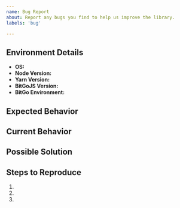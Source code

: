 ```yaml
---
name: Bug Report
about: Report any bugs you find to help us improve the library.
labels: 'bug'

---
```


<!--- Provide a general summary of the issue in the Title above -->

## Environment Details
* **OS:** <!--- What is your operating system -->
* **Node Version:** <!--- What version of node are you running  -->
* **Yarn Version:** <!--- What version of yarn are you running -->
* **BitGoJS Version:** <!--- What version of this library are you running  -->
* **BitGo Environment:** <!--- Are you running against testnet or mainnet  -->

## Expected Behavior
<!--- Tell us what should happen -->

## Current Behavior
<!--- Tell us what happens instead of the expected behavior -->

## Possible Solution
<!--- Not obligatory, but suggest a fix/reason for the bug, -->

## Steps to Reproduce
<!--- Provide a link to a live example, or an unambiguous set of steps to -->
<!--- reproduce this bug. Include code to reproduce, if relevant -->
1.
2.
3.
